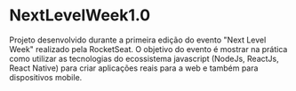 # NextLevelWeek1.0
Projeto desenvolvido durante a primeira edição do evento "Next Level Week" realizado pela RocketSeat. O objetivo do evento é mostrar na prática como utilizar as tecnologias do ecossistema javascript (NodeJs, ReactJs, React Native) para criar aplicações reais para a web e também para dispositivos mobile.
